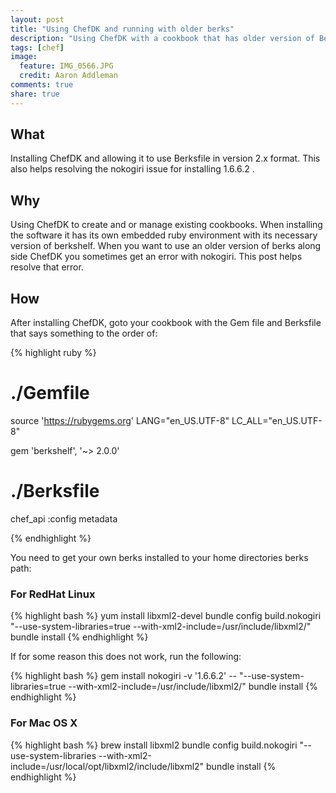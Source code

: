 ```yaml
---
layout: post
title: "Using ChefDK and running with older berks"
description: "Using ChefDK with a cookbook that has older version of Berksfile (usually 2.x)"
tags: [chef]
image:
  feature: IMG_0566.JPG
  credit: Aaron Addleman
comments: true
share: true
---
```


## What

Installing ChefDK and allowing it to use Berksfile in version 2.x format. This also helps resolving the nokogiri issue for installing 1.6.6.2 .

## Why

Using ChefDK to create and or manage existing cookbooks. When installing the software it has its own embedded ruby environment with its necessary version of berkshelf. When you want to use an older version of berks along side ChefDK you sometimes get an error with nokogiri. This post helps resolve that error.

## How

After installing ChefDK, goto your cookbook with the Gem file and Berksfile that says something to the order of:

{% highlight ruby %}
# ./Gemfile
source 'https://rubygems.org'
LANG="en_US.UTF-8"
LC_ALL="en_US.UTF-8"

gem 'berkshelf', '~> 2.0.0'

# ./Berksfile
chef_api :config
metadata

{% endhighlight %}

You need to get your own berks installed to your home directories berks path:


### For RedHat Linux


{% highlight bash %}
yum install libxml2-devel
bundle config build.nokogiri "--use-system-libraries=true --with-xml2-include=/usr/include/libxml2/"
bundle install
{% endhighlight %}

If for some reason this does not work, run the following:

{% highlight bash %}
gem install nokogiri -v '1.6.6.2' -- "--use-system-libraries=true --with-xml2-include=/usr/include/libxml2/"
bundle install
{% endhighlight %}

### For Mac OS X

{% highlight bash %}
brew install libxml2
bundle config build.nokogiri "--use-system-libraries --with-xml2-include=/usr/local/opt/libxml2/include/libxml2"
bundle install
{% endhighlight %}